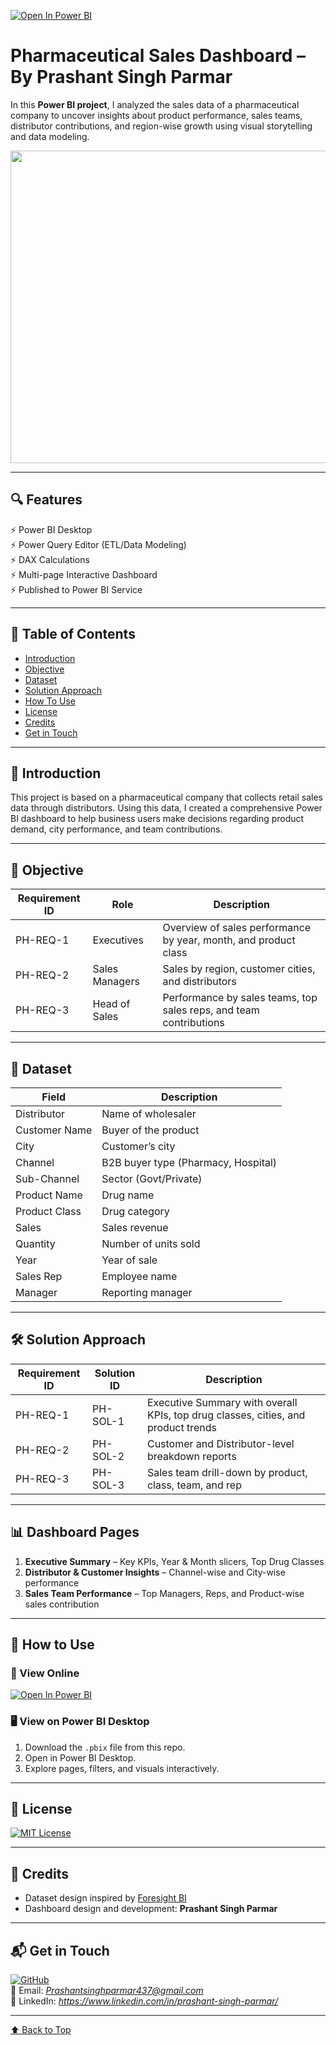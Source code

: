 [![Open In Power BI](https://img.shields.io/badge/open_in_power_bi-F2C811?style=for-the-badge&logo=powerbi&logoColor=black)](https://app.powerbi.com/view?r=eyJrIjoiMTQ1YjJiODctNmJjMS00NGYwLWFjMWEtNGE5YzdkYWUyYzIwIiwidCI6ImFlZDI3MWNkLTYzOTgtNDllZi1hOWNmLTQ4NDIyMTAxZTE0ZSIsImMiOjEwfQ%3D%3D)

# Pharmaceutical Sales Dashboard – By Prashant Singh Parmar

In this **Power BI project**, I analyzed the sales data of a pharmaceutical company to uncover insights about product performance, sales teams, distributor contributions, and region-wise growth using visual storytelling and data modeling.

<img src="https://raw.githubusercontent.com/Prashantpp6/pharmaceutical-sales-analysis/master/sale_dashboard.jpg" width="1000" height="500" />

---

## 🔍 Features
⚡ Power BI Desktop  
⚡ Power Query Editor (ETL/Data Modeling)  
⚡ DAX Calculations  
⚡ Multi-page Interactive Dashboard  
⚡ Published to Power BI Service  

---

## 📘 Table of Contents
- [Introduction](#introduction) 
- [Objective](#objective)
- [Dataset](#dataset)
- [Solution Approach](#solution-approach)
- [How To Use](#how-to-use)
- [License](#license)
- [Credits](#credits)
- [Get in Touch](#get-in-touch)

---

## 🏥 Introduction
This project is based on a pharmaceutical company that collects retail sales data through distributors. Using this data, I created a comprehensive Power BI dashboard to help business users make decisions regarding product demand, city performance, and team contributions.

---

## 🎯 Objective

| Requirement ID | Role                 | Description |
|----------------|----------------------|-------------|
| PH-REQ-1        | Executives           | Overview of sales performance by year, month, and product class |
| PH-REQ-2        | Sales Managers       | Sales by region, customer cities, and distributors |
| PH-REQ-3        | Head of Sales        | Performance by sales teams, top sales reps, and team contributions |

---

## 🧾 Dataset

| Field           | Description                         |
|------------------|-------------------------------------|
| Distributor       | Name of wholesaler                 |
| Customer Name     | Buyer of the product               |
| City              | Customer’s city                    |
| Channel           | B2B buyer type (Pharmacy, Hospital)|
| Sub-Channel       | Sector (Govt/Private)              |
| Product Name      | Drug name                          |
| Product Class     | Drug category                      |
| Sales             | Sales revenue                      |
| Quantity          | Number of units sold               |
| Year              | Year of sale                       |
| Sales Rep         | Employee name                      |
| Manager           | Reporting manager                  |

---

## 🛠️ Solution Approach

| Requirement ID | Solution ID     | Description |
|----------------|-----------------|-------------|
| PH-REQ-1       | PH-SOL-1         | Executive Summary with overall KPIs, top drug classes, cities, and product trends |
| PH-REQ-2       | PH-SOL-2         | Customer and Distributor-level breakdown reports |
| PH-REQ-3       | PH-SOL-3         | Sales team drill-down by product, class, team, and rep |

---

## 📊 Dashboard Pages
1. **Executive Summary** – Key KPIs, Year & Month slicers, Top Drug Classes
2. **Distributor & Customer Insights** – Channel-wise and City-wise performance
3. **Sales Team Performance** – Top Managers, Reps, and Product-wise sales contribution

---

## 🚀 How to Use

### 🔎 View Online
[![Open In Power BI](https://img.shields.io/badge/open_in_power_bi-F2C811?style=for-the-badge&logo=powerbi&logoColor=black)](https://app.powerbi.com/view?r=eyJrIjoiMTQ1YjJiODctNmJjMS00NGYwLWFjMWEtNGE5YzdkYWUyYzIwIiwidCI6ImFlZDI3MWNkLTYzOTgtNDllZi1hOWNmLTQ4NDIyMTAxZTE0ZSIsImMiOjEwfQ%3D%3D)

### 🖥️ View on Power BI Desktop
1. Download the `.pbix` file from this repo.
2. Open in Power BI Desktop.
3. Explore pages, filters, and visuals interactively.

---

## 📜 License
[![MIT License](https://img.shields.io/badge/License-MIT-green.svg)](https://choosealicense.com/licenses/mit/)

---

## 🙏 Credits
- Dataset design inspired by [Foresight BI](https://foresightbi.com.ng/)
- Dashboard design and development: **Prashant Singh Parmar**

---

## 📬 Get in Touch
[![GitHub](https://img.shields.io/badge/GitHub-Prashantpp6-181717?style=for-the-badge&logo=github)](https://github.com/Prashantpp6)  
📧 Email: *Prashantsinghparmar437@gmail.com*  
🔗 LinkedIn: *https://www.linkedin.com/in/prashant-singh-parmar/*  

---

[⬆ Back to Top](#pharmaceutical-sales-dashboard--by-prashant-singh-parmar)
